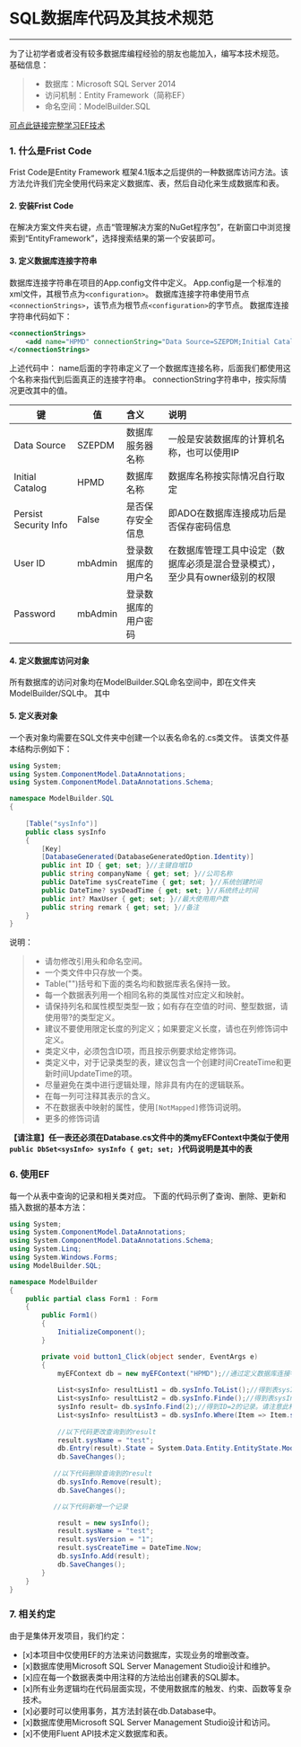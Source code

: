 ﻿# SQL数据库代码及其技术规范
-----------------------------------
 
为了让初学者或者没有较多数据库编程经验的朋友也能加入，编写本技术规范。
基础信息： 
> * 数据库：Microsoft SQL Server 2014
> * 访问机制：Entity Framework（简称EF）
> * 命名空间：ModelBuilder.SQL

[可点此链接完整学习EF技术](https://www.cnblogs.com/caofangsheng/p/5020541.html)



### 1. 什么是Frist Code
Frist Code是Entity Framework 框架4.1版本之后提供的一种数据库访问方法。该方法允许我们完全使用代码来定义数据库、表，然后自动化来生成数据库和表。

#### 2. 安装Frist Code
在解决方案文件夹右键，点击“管理解决方案的NuGet程序包”，在新窗口中浏览搜索到“EntityFramework”，选择搜索结果的第一个安装即可。

#### 3. 定义数据库连接字符串
数据库连接字符串在项目的App.config文件中定义。
App.config是一个标准的xml文件，其根节点为`<configuration>`。
数据库连接字符串使用节点`<connectionStrings>`，该节点为根节点`<configuration>`的字节点。
数据库连接字符串代码如下：
```xml
<connectionStrings>
    <add name="HPMD" connectionString="Data Source=SZEPDM;Initial Catalog=HPMD;Persist Security Info=False;User ID=mbAdmin;Password=mbAdmin;" providerName="System.Data.SqlClient" />
</connectionStrings>
```
上述代码中：
name后面的字符串定义了一个数据库连接名称，后面我们都使用这个名称来指代到后面真正的连接字符串。
connectionString字符串中，按实际情况更改其中的值。

|键                |值          |含义               |说明|
|--------          |--------    |:-----             |:----|
| Data Source      |SZEPDM      |数据库服务器名称   |一般是安装数据库的计算机名称，也可以使用IP
| Initial Catalog  |HPMD        |数据库名称         |数据库名称按实际情况自行取定
| Persist Security Info |False  |是否保存安全信息   |即ADO在数据库连接成功后是否保存密码信息|
| User ID          |mbAdmin     |登录数据库的用户名 |在数据库管理工具中设定（数据库必须是混合登录模式），至少具有owner级别的权限
| Password         |mbAdmin     |登录数据库的用户密码|

#### 4. 定义数据库访问对象
所有数据库的访问对象均在ModelBuilder.SQL命名空间中，即在文件夹ModelBuilder/SQL中。
其中

#### 5. 定义表对象
一个表对象均需要在SQL文件夹中创建一个以表名命名的.cs类文件。
该类文件基本结构示例如下：
```csharp
using System;
using System.ComponentModel.DataAnnotations;
using System.ComponentModel.DataAnnotations.Schema;

namespace ModelBuilder.SQL
{
   
    [Table("sysInfo")]
    public class sysInfo
    {
        [Key]
        [DatabaseGenerated(DatabaseGeneratedOption.Identity)]
        public int ID { get; set; }//主键自增ID
        public string companyName { get; set; }//公司名称
        public DateTime sysCreateTime { get; set; }//系统创建时间
        public DateTime? sysDeadTime { get; set; }//系统终止时间
        public int? MaxUser { get; set; }//最大使用用户数
        public string remark { get; set; }//备注
    }
}

```
说明：
> * 请勿修改引用头和命名空间。
> * 一个类文件中只存放一个类。
> * Table("")括号和下面的类名均和数据库表名保持一致。
> * 每一个数据表列用一个相同名称的类属性对应定义和映射。
> * 请保持列名和属性模型类型一致；如有存在空值的时间、整型数据，请使用带?的类型定义。
> * 建议不要使用限定长度的列定义；如果要定义长度，请也在列修饰词中定义。
> * 类定义中，必须包含ID项，而且按示例要求给定修饰词。
> * 类定义中，对于记录类型的表，建议包含一个创建时间CreateTime和更新时间UpdateTime的项。
> * 尽量避免在类中进行逻辑处理，除非具有内在的逻辑联系。
> * 在每一列可注释其表示的含义。
> * 不在数据表中映射的属性，使用`[NotMapped]`修饰词说明。
> * 更多的修饰词请

**【请注意】任一表还必须在Database.cs文件中的类myEFContext中类似于使用`public DbSet<sysInfo> sysInfo { get; set; }`代码说明是其中的表**

### 6. 使用EF
每一个从表中查询的记录和相关类对应。
下面的代码示例了查询、删除、更新和插入数据的基本方法：

```csharp
using System;
using System.ComponentModel.DataAnnotations;
using System.ComponentModel.DataAnnotations.Schema;
using System.Linq;
using System.Windows.Forms;
using ModelBuilder.SQL;

namespace ModelBuilder
{ 
    public partial class Form1 : Form
    {
        public Form1()
        {
            InitializeComponent();
        }

        private void button1_Click(object sender, EventArgs e)
        {
            myEFContext db = new myEFContext("HPMD");//通过定义数据库连接字符串创建数据库连接对象
            
            List<sysInfo> resultList1 = db.sysInfo.ToList();//得到表sysInfo所有记录列表
            List<sysInfo> resultList2 = db.sysInfo.Finde();//得到表sysInfo所有记录列表
            sysInfo result= db.sysInfo.Find(2);//得到ID=2的记录。请注意此种写法只能查询具有默认主键为ID的表
            List<sysInfo> resultList3 = db.sysInfo.Where(Item => Item.sysName == "系统名称" && Item.sysCreateTime != null).ToList();//使用Lambda表达式作为条件查询
            
            //以下代码更改查询到的result
            result.sysName = "test";
            db.Entry(result).State = System.Data.Entity.EntityState.Modified;
            db.SaveChanges();
          
           //以下代码删除查询到的result
            db.sysInfo.Remove(result);
            db.SaveChanges();

           //以下代码新增一个记录

            result = new sysInfo();
            result.sysName = "test";
            result.sysVersion = "1";
            result.sysCreateTime = DateTime.Now;
            db.sysInfo.Add(result);
            db.SaveChanges();                 
        }
    }
}

```
### 7. 相关约定
由于是集体开发项目，我们约定：
- [x]本项目中仅使用EF的方法来访问数据库，实现业务的增删改查。
- [x]数据库使用Microsoft SQL Server Management Studio设计和维护。
- [x]应在每一个数据表类中用注释的方法给出创建表的SQL脚本。
- [x]所有业务逻辑均在代码层面实现，不使用数据库的触发、约束、函数等复杂技术。
- [x]必要时可以使用事务，其方法封装在db.Database中。
- [x]数据库使用Microsoft SQL Server Management Studio设计和访问。
- [x]不使用Fluent API技术定义数据库和表。
